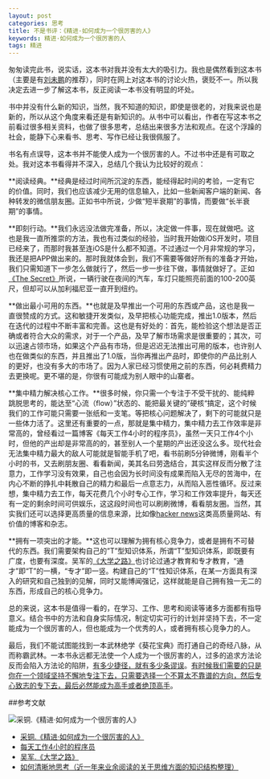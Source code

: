```yaml
---
layout: post
categories: 思考
title: 不是书评：《精进·如何成为一个很厉害的人》
keywords: 精进·如何成为一个很厉害的人
tags: 精进
---
```


匆匆读完此书，说实话，这本书对我并没有太大的吸引力。我也是偶然看到这本书（主要是有[刘未鹏](http://mindhacks.cn/)的推荐），同时在网上对这本书的讨论火热，褒贬不一。所以我决定去进一步了解这本书，反正阅读一本书没有明显的坏处。

书中并没有什么新的知识，当然，我不知道的知识，即使是很老的，对我来说也是新的，所以从这个角度来看还是有新知识的。从书中可以看出，作者在写这本书之前看过很多相关资料，也做了很多思考，总结出来很多方法和观点。在这个浮躁的社会，能静下心来看书、思考、写作已经让我很佩服了。

书名有点误导，这本书并不能使人成为一个很厉害的人。不过书中还是有可取之处。我对这本书看得并不深入，总结几个我认为比较好的观点：

<!--more-->

**阅读经典。**经典是经过时间所沉淀的东西，能经得起时间的考验，一定有它的价值。同时，我们也应该减少无用的信息输入，比如一些新闻客户端的新闻、各种转发的微信朋友圈。正如书中所说，少做“短半衰期”的事情，而要做“长半衰期”的事情。

**即刻行动。**我们永远没法做完准备，所以，决定做一件事，现在就做吧。这也是我一直所推崇的方法，我也有过类似的经验，当时我开始做iOS开发时，项目已经来了，而那时我甚至连iOS是什么都不知道。不过通过一个月非常规的学习，我还是把APP做出来的。那时我就体会到，我们不需要等做好所有的准备才开始，我们只需知道下一步怎么做就行了，然后一步一步往下做，事情就做好了。正如[《The Secret》](https://book.douban.com/subject/3266968/)所说，一辆行驶在夜间的汽车，车灯只能照亮前面的100-200英尺，但却可以从加利福尼亚一直开到纽约。

**做出最小可用的东西。**也就是及早推出一个可用的东西或产品，这也是我一直很赞成的方式。这和敏捷开发类似，及早把核心功能完成，推出1.0版本，然后在迭代的过程中不断丰富和完善。这也是有好处的：首先，能检验这个想法是否正确或者符合大众的需求，对于一个产品，及早了解市场需求是很重要的；其次，可以迅速占领市场，如果这个产品有市场，但是迟迟无法推出可用的版本，也许别人也在做类似的东西，并且推出了1.0版，当你再推出产品时，即使你的产品比别人的更好，也没有多大的市场了。因为人家已经习惯使用之前的东西，何必耗费精力去更换呢。更不堪的是，你很有可能成为别人眼中的山寨者。

**集中精力解决核心工作。**很多时候，你只需一个专注于不受干扰的、能纯粹跳脱思考的，能达至“心流（flow）”状态的、能把最关键的”硬核“搞定，这个时候我们的工作可能只需要一张纸和一支笔。等把核心问题解决了，剩下的可能就只是一些体力活了。这里还有重要的一点，那就是集中精力，集中精力去工作效率是非常高的，曾经看过一篇博客《每天工作4小时的程序员》，虽然一天只工作4个小时，但他的产出却是非常高的的，甚至别人一个星期的产出还没这么多。现代社会无法集中精力最大的敌人可能就是智能手机了吧，看书前刷5分钟微博，刚看半个小时的书，又去刷朋友圈、看看新闻，美其名曰劳逸结合，其实这样反而分散了注意力，工作学习没有效果，自己也会因为长时间没有成果而陷入无尽的苦海中，在内心不断的挣扎中耗散自己的精力和最后一点意志力，从而陷入恶性循环。反过来想，集中精力去工作，每天花费几个小时专心工作，学习和工作效率提升，每天还有一定的剩余时间可供娱乐，这这段时间也可以刷刷微博，看看朋友圈。当然，其实我们还可以选择更高质量的信息来源，比如像[hacker news](https://news.ycombinator.com/)这类高质量网站、有价值的博客和杂志。

**拥有一项突出的才能。**这也可以理解为拥有核心竞争力，或者是拥有不可替代的东西。我们需要架构自己的”T”型知识体系，所谓“T”型知识体系，即既要有广度，也要有深度。吴军的[《大学之路》](https://book.douban.com/subject/26584286/)也讨论过通才教育和专才教育，“通才”即“T”的一横，“专才”即一竖。构建自己的“T”性知识体系，在某一方面具有深入的研究和自己独到的见解，同时又能博闻强记，这样就能是自己拥有独一无二的东西，形成自己的核心竞争力。

总的来说，这本书是值得一看的，在学习、工作、思考和阅读等诸多方面都有指导意义。结合书中的方法和自身实际情况，制定切实可行的计划并坚持下去，不一定能成为一个很厉害的人，但也能成为一个优秀的人，或者拥有核心竞争力的人。

最后，我们不能试图能找到一本武林绝学《葵花宝典》而打通自己的奇经八脉，从而称霸武林。一本书永远都无法使一个人成为一个很厉害的人，过多的追求方法论反而会陷入方法论的陷阱，[有多少捷径，就有多少条谬误](http://mindhacks.cn/2008/12/18/how-to-think-straight/)。[有时候我们需要的只是你在一个领域坚持不懈地专注下去，只需要选择一个不算太不靠谱的方向，然后专心致志的专下去，最后必然能成为高手或者绝顶高手](（http://mindhacks.cn/2009/10/05/im-a-tiny-bird-book-review/)。

##参考文献

![采铜.《精进·如何成为一个很厉害的人》](https://img3.doubanio.com/lpic/s28588315.jpg)

* [采铜.《精进·如何成为一个很厉害的人》](https://book.douban.com/subject/26761696/)
* [每天工作4小时的程序员](http://www.vaikan.com/daily-routine-of-a-4-hour-programmer/)
* [吴军.《大学之路》](https://book.douban.com/subject/26584286/)
* [如何清晰地思考（近一年来业余阅读的关于思维方面的知识结构整理）](http://mindhacks.cn/2008/12/18/how-to-think-straight/)